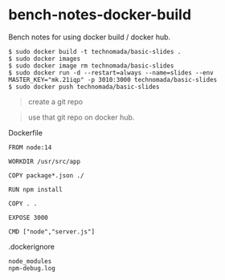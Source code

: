 # bench-notes-docker-build
Bench notes for using docker build / docker hub.

```
$ sudo docker build -t technomada/basic-slides .
$ sudo docker images
$ sudo docker image rm technomada/basic-slides
$ sudo docker run -d --restart=always --name=slides --env MASTER_KEY="mk.21iqp" -p 3010:3000 technomada/basic-slides
$ sudo docker push technomada/basic-slides
```

> create a git repo

> use that git repo on docker hub.

Dockerfile
```
FROM node:14

WORKDIR /usr/src/app

COPY package*.json ./

RUN npm install

COPY . .

EXPOSE 3000

CMD ["node","server.js"]
```

.dockerignore
```
node_modules
npm-debug.log
```
